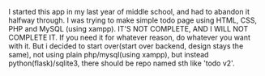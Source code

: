I started this app in my last year of middle school, and had to abandon it halfway through.
I was trying to make simple todo page using HTML, CSS, PHP and MySQL (using xampp).
IT'S NOT COMPLETE, AND I WILL NOT COMPLETE IT.
If you need it for whatever reason, do whatever you want with it.
But i decided to start over(start over backend, design stays the same), not using plain php/mysql(using xampp), but instead python(flask)/sqlite3, there should be repo named sth like 'todo v2'.

